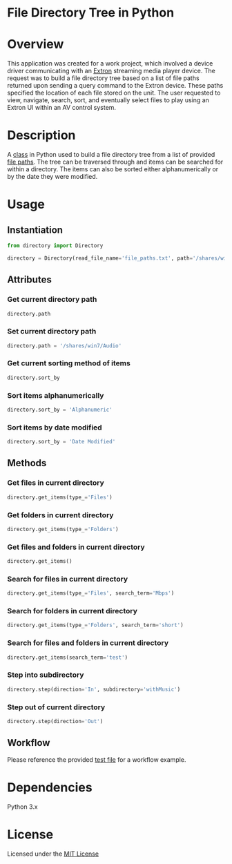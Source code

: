 # File Directory Tree in Python

# Overview
This application was created for a work project, which involved a device driver communicating 
with an [Extron](https://www.extron.com/) streaming media player device. The request was to build a file directory tree 
based on a list of file paths returned upon sending a query command to the Extron device. These
paths specified the location of each file stored on the unit. The user requested to view, navigate, 
search, sort, and eventually select files to play using an Extron UI within an AV control system.

# Description
A [class](directory.py) in Python used to build a file directory tree from a list of provided [file paths](file_paths.txt). 
The tree can be traversed through and items can be searched for within a directory. 
The items can also be sorted either alphanumerically or by the date they were modified.

# Usage
## Instantiation
```python
from directory import Directory

directory = Directory(read_file_name='file_paths.txt', path='/shares/win7/Artbeats', sort_by='Alphanumeric')
```

## Attributes
### Get current directory path
```python
directory.path
```

### Set current directory path
```python
directory.path = '/shares/win7/Audio'
```

### Get current sorting method of items
```python
directory.sort_by
```

### Sort items alphanumerically
```python
directory.sort_by = 'Alphanumeric'
```

### Sort items by date modified
```python
directory.sort_by = 'Date Modified'
```

## Methods
### Get files in current directory
```python
directory.get_items(type_='Files')
```

### Get folders in current directory
```python
directory.get_items(type_='Folders')
```

### Get files and folders in current directory
```python
directory.get_items()
```

### Search for files in current directory
```python
directory.get_items(type_='Files', search_term='Mbps')
```

### Search for folders in current directory
```python
directory.get_items(type_='Folders', search_term='short')
```

### Search for files and folders in current directory
```python
directory.get_items(search_term='test')
```

### Step into subdirectory
```python
directory.step(direction='In', subdirectory='withMusic')
```

### Step out of current directory
```python
directory.step(direction='Out')
```

## Workflow
Please reference the provided [test file](test_directory.py) for a workflow example.

# Dependencies
Python 3.x

# License
Licensed under the [MIT License](LICENSE)
